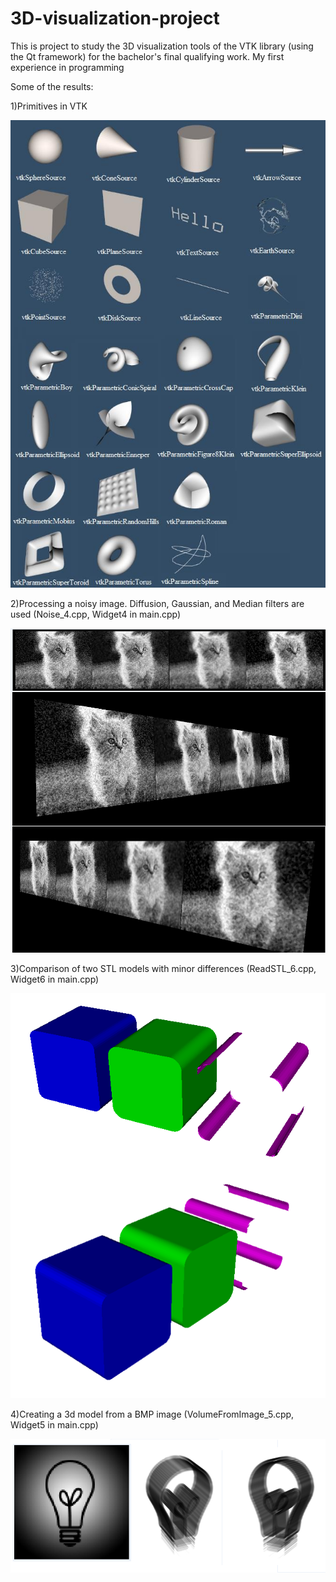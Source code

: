 # 3D-visualization-project
This is project to study the 3D visualization tools of the VTK library (using the Qt framework) for the bachelor's final qualifying work. My first experience in programming

Some of the results:

1)Primitives in VTK

![alt text](https://github.com/turik2304/3D-visualization-project/blob/main/resultScreenshots/primitives.jpg)

2)Processing a noisy image. Diffusion, Gaussian, and Median filters are used (Noise_4.cpp, Widget4 in main.cpp)

![alt text](https://github.com/turik2304/3D-visualization-project/blob/main/resultScreenshots/imageProcessing.png)

3)Сomparison of two STL models with minor differences (ReadSTL_6.cpp, Widget6 in main.cpp)

![alt text](https://github.com/turik2304/3D-visualization-project/blob/main/resultScreenshots/comparsionSTL's.png)

4)Сreating a 3d model from a BMP image (VolumeFromImage_5.cpp, Widget5 in main.cpp)

![alt text](https://github.com/turik2304/3D-visualization-project/blob/main/resultScreenshots/volumeFromImage.png)
